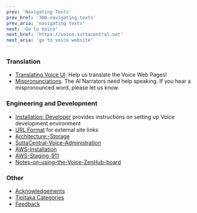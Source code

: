 ```yaml
---
prev: 'Navigating Texts'
prev_href: '300-navigating-texts'
prev_aria: 'navigating texts'
next: 'Go to Voice'
next_href: 'https://voice.suttacentral.net'
next_aria: 'go to voice website'
---
```


### Translation
* [Translating Voice UI](/sc-voice/en/401-translating-voice-ui). Help us translate the Voice Web Pages!
* [Mispronunciations](/sc-voice/en/201-mispronunciations). The AI Narrators need help speaking. If you hear a mispronounced word, please let us know.

### Engineering and Development
* [Installation: Developer](/sc-voice/en/490-dev-install) provides instructions on setting up Voice development environment
* [URL Format](/sc-voice/en/490-url-format) for external site links
* [Architecture:-Storage](/sc-voice/en/490-arch-storage)
* [SuttaCentral-Voice-Administration](/sc-voice/en/490-scv-admin)
* [AWS-Installation](/sc-voice/en/490-aws-install)
* [AWS-Staging-911](/sc-voice/en/490-aws-staging-911)
* [Notes-on-using-the-Voice-ZenHub-board](/sc-voice/en/490-zenhub)

### Other
* [Acknowledgements](/sc-voice/en/401-acknowledgements.md)
* [Tipitaka Categories](/sc-voice/en/301-tipitaka.md)
* <a href="https://discourse.suttacentral.net/tags/sc-voice" target="_blank">Feedback</a>

